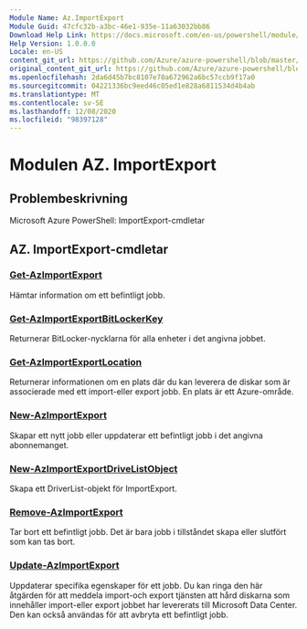 ```yaml
---
Module Name: Az.ImportExport
Module Guid: 47cfc32b-a3bc-46e1-935e-11a63032bb86
Download Help Link: https://docs.microsoft.com/en-us/powershell/module/az.importexport
Help Version: 1.0.0.0
Locale: en-US
content_git_url: https://github.com/Azure/azure-powershell/blob/master/src/ImportExport/help/Az.ImportExport.md
original_content_git_url: https://github.com/Azure/azure-powershell/blob/master/src/ImportExport/help/Az.ImportExport.md
ms.openlocfilehash: 2da6d45b7bc8107e70a672962a6bc57ccb9f17a0
ms.sourcegitcommit: 04221336bc9eed46c05ed1e828a6811534d4b4ab
ms.translationtype: MT
ms.contentlocale: sv-SE
ms.lasthandoff: 12/08/2020
ms.locfileid: "98397128"
---
```

# Modulen AZ. ImportExport
## Problembeskrivning
Microsoft Azure PowerShell: ImportExport-cmdletar

## AZ. ImportExport-cmdletar
### [Get-AzImportExport](Get-AzImportExport.md)
Hämtar information om ett befintligt jobb.

### [Get-AzImportExportBitLockerKey](Get-AzImportExportBitLockerKey.md)
Returnerar BitLocker-nycklarna för alla enheter i det angivna jobbet.

### [Get-AzImportExportLocation](Get-AzImportExportLocation.md)
Returnerar informationen om en plats där du kan leverera de diskar som är associerade med ett import-eller export jobb.
En plats är ett Azure-område.

### [New-AzImportExport](New-AzImportExport.md)
Skapar ett nytt jobb eller uppdaterar ett befintligt jobb i det angivna abonnemanget.

### [New-AzImportExportDriveListObject](New-AzImportExportDriveListObject.md)
Skapa ett DriverList-objekt för ImportExport.

### [Remove-AzImportExport](Remove-AzImportExport.md)
Tar bort ett befintligt jobb.
Det är bara jobb i tillståndet skapa eller slutfört som kan tas bort.

### [Update-AzImportExport](Update-AzImportExport.md)
Uppdaterar specifika egenskaper för ett jobb.
Du kan ringa den här åtgärden för att meddela import-och export tjänsten att hård diskarna som innehåller import-eller export jobbet har levererats till Microsoft Data Center.
Den kan också användas för att avbryta ett befintligt jobb.

